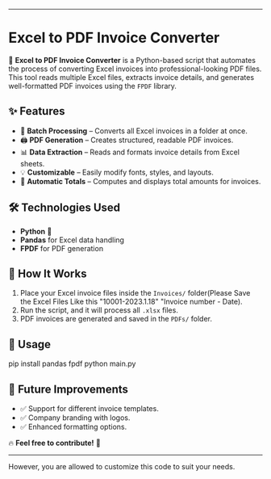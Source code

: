 
---

# Excel to PDF Invoice Converter  

🚀 **Excel to PDF Invoice Converter** is a Python-based script that automates the process of converting Excel invoices into professional-looking PDF files. This tool reads multiple Excel files, extracts invoice details, and generates well-formatted PDF invoices using the `FPDF` library.  

## ✨ Features  
- 📂 **Batch Processing** – Converts all Excel invoices in a folder at once.  
- 🖨 **PDF Generation** – Creates structured, readable PDF invoices.  
- 📊 **Data Extraction** – Reads and formats invoice details from Excel sheets.  
- 💡 **Customizable** – Easily modify fonts, styles, and layouts.  
- 🔢 **Automatic Totals** – Computes and displays total amounts for invoices.  

## 🛠 Technologies Used  
- **Python** 🐍  
- **Pandas** for Excel data handling  
- **FPDF** for PDF generation  

## 📜 How It Works  
1. Place your Excel invoice files inside the `Invoices/` folder(Please Save the Excel Files Like this "10001-2023.1.18" "Invoice number - Date).  
2. Run the script, and it will process all `.xlsx` files.  
3. PDF invoices are generated and saved in the `PDFs/` folder.  

## 📌 Usage 


pip install pandas fpdf
python main.py


## 🎯 Future Improvements  
- ✅ Support for different invoice templates.  
- ✅ Company branding with logos.  
- ✅ Enhanced formatting options.  

🔥 **Feel free to contribute!** 🚀  

---

However, you are allowed to customize this code to suit your needs. 
